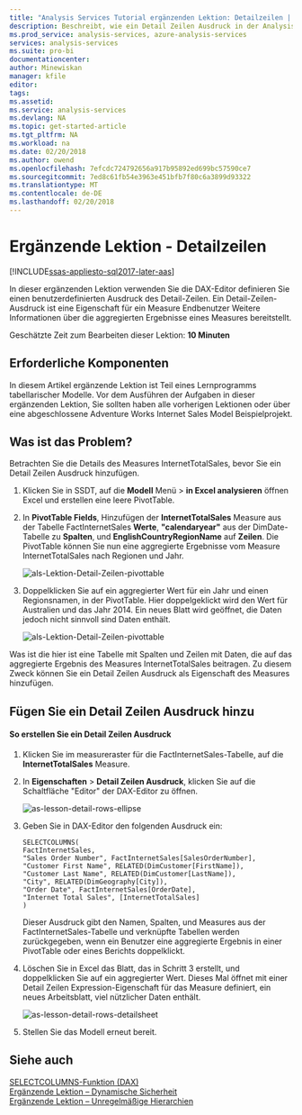```yaml
---
title: "Analysis Services Tutorial ergänzenden Lektion: Detailzeilen | Microsoft Docs"
description: Beschreibt, wie ein Detail Zeilen Ausdruck in der Analysis Services-Lernprogramm zu erstellen.
ms.prod_service: analysis-services, azure-analysis-services
services: analysis-services
ms.suite: pro-bi
documentationcenter: 
author: Minewiskan
manager: kfile
editor: 
tags: 
ms.assetid: 
ms.service: analysis-services
ms.devlang: NA
ms.topic: get-started-article
ms.tgt_pltfrm: NA
ms.workload: na
ms.date: 02/20/2018
ms.author: owend
ms.openlocfilehash: 7efcdc724792656a917b95892ed699bc57590ce7
ms.sourcegitcommit: 7ed8c61fb54e3963e451bfb7f80c6a3899d93322
ms.translationtype: MT
ms.contentlocale: de-DE
ms.lasthandoff: 02/20/2018
---
```

# <a name="supplemental-lesson---detail-rows"></a>Ergänzende Lektion - Detailzeilen

[!INCLUDE[ssas-appliesto-sql2017-later-aas](../../includes/ssas-appliesto-sql2017-later-aas.md)]

In dieser ergänzenden Lektion verwenden Sie die DAX-Editor definieren Sie einen benutzerdefinierten Ausdruck des Detail-Zeilen. Ein Detail-Zeilen-Ausdruck ist eine Eigenschaft für ein Measure Endbenutzer Weitere Informationen über die aggregierten Ergebnisse eines Measures bereitstellt. 
  
Geschätzte Zeit zum Bearbeiten dieser Lektion: **10 Minuten**  
  
## <a name="prerequisites"></a>Erforderliche Komponenten  

In diesem Artikel ergänzende Lektion ist Teil eines Lernprogramms tabellarischer Modelle. Vor dem Ausführen der Aufgaben in dieser ergänzenden Lektion, Sie sollten haben alle vorherigen Lektionen oder über eine abgeschlossene Adventure Works Internet Sales Model Beispielprojekt.  
  
## <a name="whats-the-issue"></a>Was ist das Problem?

Betrachten Sie die Details des Measures InternetTotalSales, bevor Sie ein Detail Zeilen Ausdruck hinzufügen.

1.  Klicken Sie in SSDT, auf die **Modell** Menü > **in Excel analysieren** öffnen Excel und erstellen eine leere PivotTable.
  
2.  In **PivotTable Fields**, Hinzufügen der **InternetTotalSales** Measure aus der Tabelle FactInternetSales **Werte**, **"calendaryear"** aus der DimDate-Tabelle zu **Spalten**, und **EnglishCountryRegionName** auf **Zeilen**. Die PivotTable können Sie nun eine aggregierte Ergebnisse vom Measure InternetTotalSales nach Regionen und Jahr. 

    ![als-Lektion-Detail-Zeilen-pivottable](../tutorial-tabular-1400/media/as-lesson-detail-rows-pivottable.png)

3. Doppelklicken Sie auf ein aggregierter Wert für ein Jahr und einen Regionsnamen, in der PivotTable. Hier doppelgeklickt wird den Wert für Australien und das Jahr 2014. Ein neues Blatt wird geöffnet, die Daten jedoch nicht sinnvoll sind Daten enthält.

    ![als-Lektion-Detail-Zeilen-pivottable](../tutorial-tabular-1400/media/as-lesson-detail-rows-sheet.png)
  
Was ist die hier ist eine Tabelle mit Spalten und Zeilen mit Daten, die auf das aggregierte Ergebnis des Measures InternetTotalSales beitragen. Zu diesem Zweck können Sie ein Detail Zeilen Ausdruck als Eigenschaft des Measures hinzufügen.

## <a name="add-a-detail-rows-expression"></a>Fügen Sie ein Detail Zeilen Ausdruck hinzu

#### <a name="to-create-a-detail-rows-expression"></a>So erstellen Sie ein Detail Zeilen Ausdruck 
  
1. Klicken Sie im measureraster für die FactInternetSales-Tabelle, auf die **InternetTotalSales** Measure. 

2. In **Eigenschaften** > **Detail Zeilen Ausdruck**, klicken Sie auf die Schaltfläche "Editor" der DAX-Editor zu öffnen.

    ![as-lesson-detail-rows-ellipse](../tutorial-tabular-1400/media/as-lesson-detail-rows-ellipse.png)

3. Geben Sie in DAX-Editor den folgenden Ausdruck ein:

    ```
    SELECTCOLUMNS(
    FactInternetSales,
    "Sales Order Number", FactInternetSales[SalesOrderNumber],
    "Customer First Name", RELATED(DimCustomer[FirstName]),
    "Customer Last Name", RELATED(DimCustomer[LastName]),
    "City", RELATED(DimGeography[City]),
    "Order Date", FactInternetSales[OrderDate],
    "Internet Total Sales", [InternetTotalSales]
    )

    ```

    Dieser Ausdruck gibt den Namen, Spalten, und Measures aus der FactInternetSales-Tabelle und verknüpfte Tabellen werden zurückgegeben, wenn ein Benutzer eine aggregierte Ergebnis in einer PivotTable oder eines Berichts doppelklickt.

4. Löschen Sie in Excel das Blatt, das in Schritt 3 erstellt, und doppelklicken Sie auf ein aggregierter Wert. Dieses Mal öffnet mit einer Detail Zeilen Expression-Eigenschaft für das Measure definiert, ein neues Arbeitsblatt, viel nützlicher Daten enthält.

    ![as-lesson-detail-rows-detailsheet](../tutorial-tabular-1400/media/as-lesson-detail-rows-detailsheet.png)

5. Stellen Sie das Modell erneut bereit.

  
## <a name="see-also"></a>Siehe auch  

[SELECTCOLUMNS-Funktion (DAX)](https://msdn.microsoft.com/library/mt761759.aspx)  
[Ergänzende Lektion – Dynamische Sicherheit](../tutorial-tabular-1400/as-supplemental-lesson-dynamic-security.md)  
[Ergänzende Lektion – Unregelmäßige Hierarchien](../tutorial-tabular-1400/as-supplemental-lesson-ragged-hierarchies.md)  
